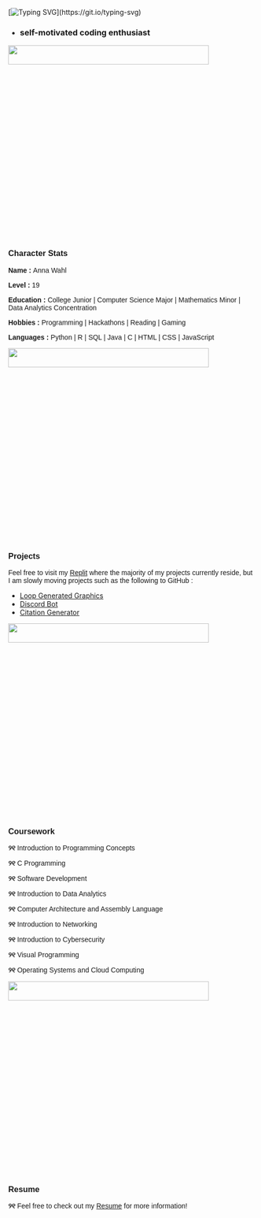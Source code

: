 [![Typing SVG](https://readme-typing-svg.demolab.com?font=Fira+Code&size=39&pause=1000&color=60B86D&width=435&lines=h+e+l+l+o+~)](https://git.io/typing-svg)
<ul>
  <li><h3>self-motivated coding enthusiast</h3></li>
</ul>
<img align="center" width="90%" height="10%" src="https://media.tenor.com/TvNPe66QQhIAAAAi/heart-gif-divider.gif">

<h3 style="font-family:'Lucida Sans', 'Lucida Sans Regular', 'Lucida Grande', 'Lucida Sans Unicode', Geneva, Verdana, sans-serif">Character Stats</h3>
  <p style="font-family:'Lucida Sans', 'Lucida Sans Regular', 'Lucida Grande', 'Lucida Sans Unicode', Geneva, Verdana, sans-serif"><b>Name : </b>Anna Wahl</p>
  <p style="font-family:'Lucida Sans', 'Lucida Sans Regular', 'Lucida Grande', 'Lucida Sans Unicode', Geneva, Verdana, sans-serif"><b>Level : </b>19</p>
  <p style="font-family:'Lucida Sans', 'Lucida Sans Regular', 'Lucida Grande', 'Lucida Sans Unicode', Geneva, Verdana, sans-serif"><b>Education : </b>College Junior | Computer Science Major | Mathematics Minor | Data Analytics Concentration</p>
  <p style="font-family:'Lucida Sans', 'Lucida Sans Regular', 'Lucida Grande', 'Lucida Sans Unicode', Geneva, Verdana, sans-serif"><b>Hobbies : </b>Programming | Hackathons | Reading | Gaming</p>
  <p style="font-family:'Lucida Sans', 'Lucida Sans Regular', 'Lucida Grande', 'Lucida Sans Unicode', Geneva, Verdana, sans-serif"><b>Languages : </b>Python | R | SQL | Java | C | HTML | CSS | JavaScript</p>

<img align="center" width="90%" height="10%" src="https://media.tenor.com/TvNPe66QQhIAAAAi/heart-gif-divider.gif">

<h3 style="font-family:'Lucida Sans', 'Lucida Sans Regular', 'Lucida Grande', 'Lucida Sans Unicode', Geneva, Verdana, sans-serif">Projects</h3>
  <p style="font-family:'Lucida Sans', 'Lucida Sans Regular', 'Lucida Grande', 'Lucida Sans Unicode', Geneva, Verdana, sans-serif"> Feel free to visit my <a href="https://replit.com/@jastheghost">Replit</a> where the majority of my projects currently reside, but I am slowly moving projects such as the following to GitHub :</br> </p>
  <ul>
    <li> <a href="https://github.com/awahl2/c-svg-practice"> Loop Generated Graphics</a></br> </li>
    <li> <a href="https://github.com/awahl2/Companion-Bot"> Discord Bot</a></br> </li>
    <li> <a href="https://github.com/awahl2/Citation-Generator">Citation Generator</a></br> </li>
  </ul>

<img align="center" width="90%" height="10%" src="https://media.tenor.com/TvNPe66QQhIAAAAi/heart-gif-divider.gif">

<h3 style="font-family:'Lucida Sans', 'Lucida Sans Regular', 'Lucida Grande', 'Lucida Sans Unicode', Geneva, Verdana, sans-serif">Coursework</h3>

  <p style="font-family:'Lucida Sans', 'Lucida Sans Regular', 'Lucida Grande', 'Lucida Sans Unicode', Geneva, Verdana, sans-serif"><b>୨୧</b> Introduction to Programming Concepts</b></p>
  <p style="font-family:'Lucida Sans', 'Lucida Sans Regular', 'Lucida Grande', 'Lucida Sans Unicode', Geneva, Verdana, sans-serif"><b>୨୧</b> C Programming</p>
  <p style="font-family:'Lucida Sans', 'Lucida Sans Regular', 'Lucida Grande', 'Lucida Sans Unicode', Geneva, Verdana, sans-serif"><b>୨୧</b> Software Development</p>
  <p style="font-family:'Lucida Sans', 'Lucida Sans Regular', 'Lucida Grande', 'Lucida Sans Unicode', Geneva, Verdana, sans-serif"><b>୨୧</b> Introduction to Data Analytics</p>
  <p style="font-family:'Lucida Sans', 'Lucida Sans Regular', 'Lucida Grande', 'Lucida Sans Unicode', Geneva, Verdana, sans-serif"><b>୨୧</b> Computer Architecture and Assembly Language</p>
  <p style="font-family:'Lucida Sans', 'Lucida Sans Regular', 'Lucida Grande', 'Lucida Sans Unicode', Geneva, Verdana, sans-serif"><b>୨୧</b> Introduction to Networking</p>
  <p style="font-family:'Lucida Sans', 'Lucida Sans Regular', 'Lucida Grande', 'Lucida Sans Unicode', Geneva, Verdana, sans-serif"><b>୨୧</b> Introduction to Cybersecurity</p>
    <p style="font-family:'Lucida Sans', 'Lucida Sans Regular', 'Lucida Grande', 'Lucida Sans Unicode', Geneva, Verdana, sans-serif"><b>୨୧</b> Visual Programming</p>
      <p style="font-family:'Lucida Sans', 'Lucida Sans Regular', 'Lucida Grande', 'Lucida Sans Unicode', Geneva, Verdana, sans-serif"><b>୨୧</b> Operating Systems and Cloud Computing</p>
    
<img align="center" width="90%" height="10%" src="https://media.tenor.com/TvNPe66QQhIAAAAi/heart-gif-divider.gif">

<h3 style="font-family:'Lucida Sans', 'Lucida Sans Regular', 'Lucida Grande', 'Lucida Sans Unicode', Geneva, Verdana, sans-serif">Resume</h3>

  <p style="font-family:'Lucida Sans', 'Lucida Sans Regular', 'Lucida Grande', 'Lucida Sans Unicode', Geneva, Verdana, sans-serif"><b>୨୧</b> Feel free to check out my <a href="https://www.canva.com/design/DAFidMRt0LA/cOr8NqVscqznvQokCiPvAw/view?utm_content=DAFidMRt0LA&utm_campaign=designshare&utm_medium=link2&utm_source=uniquelinks&utlId=hf5c576a944">Resume</a> for more information!</br></p>
